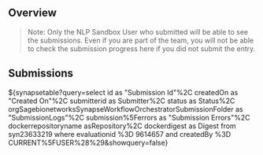 ## Overview

> Note: Only the NLP Sandbox User who submitted will be able to see the
> submissions. Even if you are part of the team, you will not be able to check
> the submission progress here if you did not submit the entry.

## Submissions

<!-- markdownlint-disable-next-line line-length -->
${synapsetable?query=select id as "Submission Id"%2C createdOn as "Created On"%2C submitterid as Submitter%2C status as Status%2C orgSagebionetworksSynapseWorkflowOrchestratorSubmissionFolder as "SubmissionLogs"%2C submission%5Ferrors as "Submission Errors"%2C dockerrepositoryname asRepository%2C dockerdigest as Digest from syn23633219 where evaluationid %3D 9614657 and createdBy %3D CURRENT%5FUSER%28%29&showquery=false}
